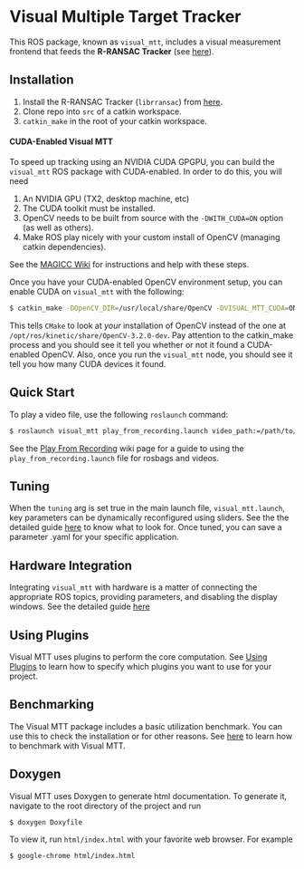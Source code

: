 Visual Multiple Target Tracker
==============================

This ROS package, known as `visual_mtt`, includes a visual measurement frontend that feeds the **R-RANSAC Tracker** (see [here](https://magiccvs.byu.edu/gitlab/robust_tracking/rransac)).

## Installation

1. Install the R-RANSAC Tracker (`librransac`) from [here](https://magiccvs.byu.edu/gitlab/robust_tracking/rransac).
1. Clone repo into `src` of a catkin workspace.
1. `catkin_make` in the root of your catkin workspace.

#### CUDA-Enabled Visual MTT

To speed up tracking using an NVIDIA CUDA GPGPU, you can build the `visual_mtt` ROS package with CUDA-enabled. In order to do this, you will need

1. An NVIDIA GPU (TX2, desktop machine, etc)
1. The CUDA toolkit must be installed.
1. OpenCV needs to be built from source with the `-DWITH_CUDA=ON` option (as well as others).
1. Make ROS play nicely with your custom install of OpenCV (managing catkin dependencies).

See the [MAGICC Wiki](https://magiccvs.byu.edu/wiki/#!sw_guides/opencv.md) for instructions and help with these steps.

Once you have your CUDA-enabled OpenCV environment setup, you can enable CUDA on `visual_mtt` with the following:

```bash
$ catkin_make -DOpenCV_DIR=/usr/local/share/OpenCV -DVISUAL_MTT_CUDA=ON
```

This tells `CMake` to look at *your* installation of OpenCV instead of the one at `/opt/ros/kinetic/share/OpenCV-3.2.0-dev`. Pay attention to the catkin_make process and you should see it tell you whether or not it found a CUDA-enabled OpenCV. Also, once you run the `visual_mtt` node, you should see it tell you how many CUDA devices it found.

## Quick Start

To play a video file, use the following `roslaunch` command:

```bash
$ roslaunch visual_mtt play_from_recording.launch video_path:=/path/to/video.mp4 fps:=30
```

See the [Play From Recording](https://magiccvs.byu.edu/gitlab/robust_tracking/visual_mtt/wikis/videos-and-rosbags) wiki page for a guide to using the `play_from_recording.launch` file for rosbags and videos.

## Tuning
When the `tuning` arg is set true in the main launch file, `visual_mtt.launch`, key parameters can be dynamically reconfigured using sliders. See the the detailed guide [here](https://magiccvs.byu.edu/gitlab/robust_tracking/visual_mtt/wikis/tuning) to know what to look for. Once tuned, you can save a parameter .yaml for your specific application.

## Hardware Integration
Integrating `visual_mtt` with hardware is a matter of connecting the appropriate ROS topics, providing parameters, and disabling the display windows. See the detailed guide [here](https://magiccvs.byu.edu/gitlab/robust_tracking/visual_mtt/wikis/hardware-integration)

## Using Plugins
Visual MTT uses plugins to perform the core computation. See [Using Plugins](https://magiccvs.byu.edu/gitlab/robust_tracking/visual_mtt2/wikis/using-plugins) to learn how to specify which plugins you want
to use for your project.

## Benchmarking
The Visual MTT package includes a basic utilization benchmark. You can use this to check the installation or for other reasons. See [here](https://magiccvs.byu.edu/gitlab/robust_tracking/visual_mtt2/wikis/benchmarking) to learn how to benchmark with Visual MTT.

## Doxygen
Visual MTT uses Doxygen to generate html documentation. To generate it, navigate to the root directory of the project and run
``` bash
$ doxygen Doxyfile 
```
To view it, run `html/index.html` with your favorite web browser. For example
```bash
$ google-chrome html/index.html
```